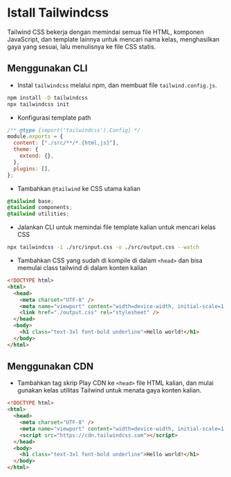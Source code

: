 # Istall Tailwindcss

Tailwind CSS bekerja dengan memindai semua file HTML, komponen JavaScript, dan template lainnya untuk mencari nama kelas, menghasilkan gaya yang sesuai, lalu menulisnya ke file CSS statis.

## Menggunakan CLI

- Instal `tailwindcss` melalui npm, dan membuat file `tailwind.config.js`.

```sh
npm install -D tailwindcss
npx tailwindcss init
```

- Konfigurasi template path

```js
/** @type {import('tailwindcss').Config} */
module.exports = {
  content: ["./src/**/*.{html,js}"],
  theme: {
    extend: {},
  },
  plugins: [],
};
```

- Tambahkan `@tailwind` ke CSS utama kalian

```css
@tailwind base;
@tailwind components;
@tailwind utilities;
```

- Jalankan CLI untuk memindai file template kalian untuk mencari kelas CSS

```sh
npx tailwindcss -i ./src/input.css -o ./src/output.css --watch
```

- Tambahkan CSS yang sudah di kompile di dalam `<head>` dan bisa memulai class tailwind di dalam konten kalian

```html
<!DOCTYPE html>
<html>
  <head>
    <meta charset="UTF-8" />
    <meta name="viewport" content="width=device-width, initial-scale=1.0" />
    <link href="./output.css" rel="stylesheet" />
  </head>
  <body>
    <h1 class="text-3xl font-bold underline">Hello world!</h1>
  </body>
</html>
```

## Menggunakan CDN

- Tambahkan tag skrip Play CDN ke `<head>` file HTML kalian, dan mulai gunakan kelas utilitas Tailwind untuk menata gaya konten kalian.

```html
<!DOCTYPE html>
<html>
  <head>
    <meta charset="UTF-8" />
    <meta name="viewport" content="width=device-width, initial-scale=1.0" />
    <script src="https://cdn.tailwindcss.com"></script>
  </head>
  <body>
    <h1 class="text-3xl font-bold underline">Hello world!</h1>
  </body>
</html>
```
